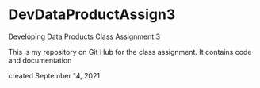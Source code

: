 # DevDataProductAssign3
Developing Data Products Class Assignment 3

This is my repository on Git Hub for the class assignment.
It contains code and documentation

created September 14, 2021
